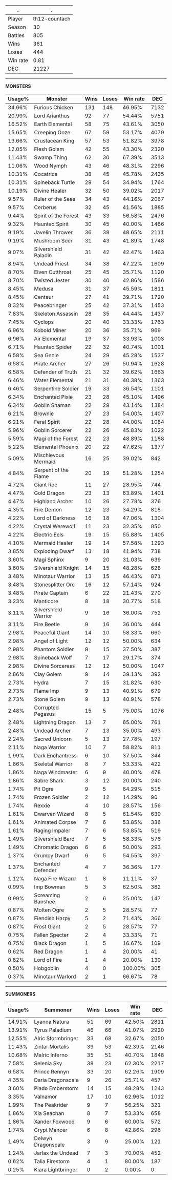.|.
|-|-
Player|th12-countach
Season|30
Battles|805
Wins|361
Loses|444
Win rate|0.81
DEC|21227

---
**MONSTERS**

Usage%|Monster|Wins|Loses|Win rate|DEC|
-|-|-|-|-|-|
34.66%|Furious Chicken|131|148|46.95%|7132|
20.99%|Lord Arianthus|92|77|54.44%|5751|
16.52%|Earth Elemental|58|75|43.61%|3050|
15.65%|Creeping Ooze|67|59|53.17%|4079|
13.66%|Crustacean King|57|53|51.82%|3978|
12.05%|Flesh Golem|42|55|43.30%|2320|
11.43%|Swamp Thing|62|30|67.39%|3513|
11.06%|Wood Nymph|43|46|48.31%|2296|
10.31%|Cocatrice|38|45|45.78%|2435|
10.31%|Spineback Turtle|29|54|34.94%|1764|
10.19%|Divine Healer|32|50|39.02%|2017|
9.57%|Ruler of the Seas|34|43|44.16%|2067|
9.57%|Cerberus|32|45|41.56%|1885|
9.44%|Spirit of the Forest|43|33|56.58%|2476|
9.32%|Haunted Spirit|30|45|40.00%|1466|
9.19%|Javelin Thrower|36|38|48.65%|2111|
9.19%|Mushroom Seer|31|43|41.89%|1748|
9.07%|Silvershield Paladin|31|42|42.47%|1463|
8.94%|Undead Priest|34|38|47.22%|1609|
8.70%|Elven Cutthroat|25|45|35.71%|1120|
8.70%|Twisted Jester|30|40|42.86%|1586|
8.45%|Medusa|31|37|45.59%|1811|
8.45%|Centaur|27|41|39.71%|1720|
8.32%|Peacebringer|25|42|37.31%|1453|
7.83%|Skeleton Assassin|28|35|44.44%|1437|
7.45%|Cyclops|20|40|33.33%|1763|
6.96%|Kobold Miner|20|36|35.71%|969|
6.96%|Air Elemental|19|37|33.93%|1003|
6.71%|Haunted Spider|22|32|40.74%|1001|
6.58%|Sea Genie|24|29|45.28%|1537|
6.58%|Pirate Archer|27|26|50.94%|1628|
6.58%|Defender of Truth|21|32|39.62%|1663|
6.46%|Water Elemental|21|31|40.38%|1363|
6.46%|Serpentine Soldier|19|33|36.54%|1101|
6.34%|Enchanted Pixie|23|28|45.10%|1496|
6.34%|Goblin Shaman|22|29|43.14%|1384|
6.21%|Brownie|27|23|54.00%|1407|
6.21%|Feral Spirit|22|28|44.00%|1084|
5.96%|Goblin Sorcerer|22|26|45.83%|1022|
5.59%|Magi of the Forest|22|23|48.89%|1188|
5.22%|Elemental Phoenix|20|22|47.62%|1377|
5.09%|Mischievous Mermaid|16|25|39.02%|842|
4.84%|Serpent of the Flame|20|19|51.28%|1254|
4.72%|Giant Roc|11|27|28.95%|744|
4.47%|Gold Dragon|23|13|63.89%|1401|
4.47%|Highland Archer|10|26|27.78%|376|
4.35%|Fire Demon|12|23|34.29%|818|
4.22%|Lord of Darkness|16|18|47.06%|1304|
4.22%|Crystal Werewolf|11|23|32.35%|850|
4.22%|Electric Eels|19|15|55.88%|1405|
4.10%|Mermaid Healer|19|14|57.58%|1293|
3.85%|Exploding Dwarf|13|18|41.94%|738|
3.60%|Magi Sphinx|9|20|31.03%|639|
3.60%|Silvershield Knight|14|15|48.28%|628|
3.48%|Minotaur Warrior|13|15|46.43%|871|
3.48%|Stonesplitter Orc|16|12|57.14%|924|
3.48%|Pirate Captain|6|22|21.43%|270|
3.23%|Manticore|8|18|30.77%|518|
3.11%|Silvershield Warrior|9|16|36.00%|752|
3.11%|Fire Beetle|9|16|36.00%|444|
2.98%|Peaceful Giant|14|10|58.33%|660|
2.98%|Angel of Light|12|12|50.00%|634|
2.98%|Phantom Soldier|9|15|37.50%|387|
2.98%|Spineback Wolf|7|17|29.17%|374|
2.98%|Divine Sorceress|12|12|50.00%|1047|
2.86%|Clay Golem|9|14|39.13%|392|
2.73%|Hydra|7|15|31.82%|630|
2.73%|Flame Imp|9|13|40.91%|679|
2.73%|Stone Golem|9|13|40.91%|578|
2.48%|Corrupted Pegasus|15|5|75.00%|1076|
2.48%|Lightning Dragon|13|7|65.00%|761|
2.48%|Undead Archer|7|13|35.00%|493|
2.24%|Sacred Unicorn|5|13|27.78%|197|
2.11%|Naga Warrior|10|7|58.82%|811|
1.99%|Dark Enchantress|6|10|37.50%|344|
1.86%|Skeletal Warrior|8|7|53.33%|422|
1.86%|Naga Windmaster|6|9|40.00%|478|
1.86%|Sabre Shark|3|12|20.00%|240|
1.74%|Pit Ogre|9|5|64.29%|515|
1.74%|Frozen Soldier|2|12|14.29%|90|
1.74%|Rexxie|4|10|28.57%|156|
1.61%|Dwarven Wizard|8|5|61.54%|630|
1.61%|Animated Corpse|7|6|53.85%|336|
1.61%|Raging Impaler|7|6|53.85%|519|
1.49%|Silvershield Bard|7|5|58.33%|576|
1.49%|Chromatic Dragon|6|6|50.00%|293|
1.37%|Grumpy Dwarf|6|5|54.55%|397|
1.37%|Enchanted Defender|4|7|36.36%|177|
1.12%|Naga Fire Wizard|1|8|11.11%|37|
0.99%|Imp Bowman|5|3|62.50%|382|
0.99%|Screaming Banshee|2|6|25.00%|147|
0.87%|Molten Ogre|2|5|28.57%|77|
0.87%|Fiendish Harpy|5|2|71.43%|366|
0.87%|Frost Giant|2|5|28.57%|77|
0.75%|Fallen Specter|2|4|33.33%|71|
0.75%|Black Dragon|1|5|16.67%|109|
0.62%|Red Dragon|1|4|20.00%|41|
0.62%|Lord of Fire|1|4|20.00%|130|
0.50%|Hobgoblin|4|0|100.00%|305|
0.37%|Minotaur Warlord|2|1|66.67%|78|

---
**SUMMONERS**

Usage%|Summoner|Wins|Loses|Win rate|DEC|
-|-|-|-|-|-|
14.91%|Lyanna Natura|51|69|42.50%|2811|
13.91%|Tyrus Paladium|46|66|41.07%|2920|
12.55%|Alric Stormbringer|33|68|32.67%|2050|
11.43%|Zintar Mortalis|39|53|42.39%|2146|
10.68%|Malric Inferno|35|51|40.70%|1848|
7.58%|Selenia Sky|38|23|62.30%|2217|
6.58%|Prince Rennyn|33|20|62.26%|1909|
4.35%|Daria Dragonscale|9|26|25.71%|457|
3.60%|Plado Emberstorm|14|15|48.28%|1243|
3.35%|Valnamor|17|10|62.96%|1012|
1.99%|The Peakrider|9|7|56.25%|321|
1.86%|Xia Seachan|8|7|53.33%|658|
1.86%|Xander Foxwood|9|6|60.00%|572|
1.74%|Crypt Mancer|6|8|42.86%|296|
1.49%|Delwyn Dragonscale|3|9|25.00%|121|
1.24%|Jarlax the Undead|7|3|70.00%|452|
0.62%|Talia Firestorm|4|1|80.00%|187|
0.25%|Kiara Lightbringer|0|2|0.00%|0|
